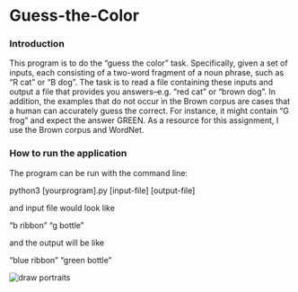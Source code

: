 # Guess-the-Color
### Introduction

This program is to do the “guess the color” task.  Specifically, given a set of inputs, each consisting of a two-word fragment of a noun phrase, such as “R cat” or “B dog”.  The task is to read a file containing these inputs and output a file that provides you answers–e.g. “red cat” or “brown dog”. In addition, the examples that do not occur in the Brown corpus are cases that a human can accurately guess the correct.  For instance, it might contain “G frog” and expect the answer GREEN.  As a resource for this assignment, I use the Brown corpus and WordNet.

### How to run the application

The program can be run with the command line:

python3 [yourprogram].py [input-file] [output-file]

and input file would look like

“b ribbon”
“g bottle”

and the output will be like

“blue ribbon”
“green bottle”


![draw portraits](https://user-images.githubusercontent.com/70967683/223866952-a7c13d4b-5ddb-4e30-8cdb-0f18bd923a3d.jpg)
